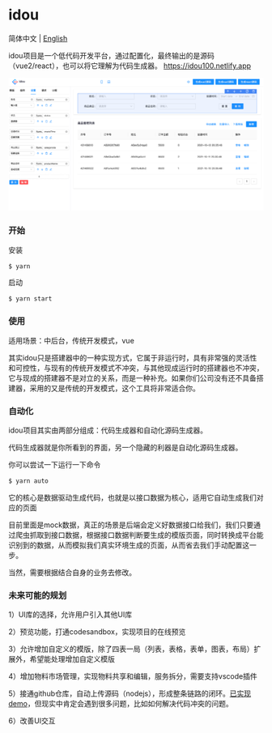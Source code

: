 # idou

简体中文 | [English](./README-EN.md) 

idou项目是一个低代码开发平台，通过配置化，最终输出的是源码（vue2/react），也可以将它理解为代码生成器。
https://idou100.netlify.app

![图片](./banner1.png)
### 开始

安装
```bash
$ yarn
```

启动

```bash
$ yarn start
```
### 使用
适用场景：中后台，传统开发模式，vue

其实idou只是搭建器中的一种实现方式，它属于非运行时，具有非常强的灵活性和可控性，与现有的传统开发模式不冲突，与其他现成运行时的搭建器也不冲突，它与现成的搭建器不是对立的关系，而是一种补充。如果你们公司没有还不具备搭建器，采用的又是传统的开发模式，这个工具将非常适合你。

### 自动化
idou项目其实由两部分组成：代码生成器和自动化源码生成器。

代码生成器就是你所看到的界面，另一个隐藏的利器是自动化源码生成器。

你可以尝试一下运行一下命令

```bash
$ yarn auto
```

它的核心是数据驱动生成代码，也就是以接口数据为核心，适用它自动生成我们对应的页面

目前里面是mock数据，真正的场景是后端会定义好数据接口给我们，我们只要通过爬虫抓取到接口数据，根据接口数据判断要生成的模版页面，同时转换成平台能识别到的数据，从而模拟我们真实环境生成的页面，从而省去我们手动配置这一步。

当然，需要根据结合自身的业务去修改。

### 未来可能的规划
1）UI库的选择，允许用户引入其他UI库

2）预览功能，打通codesandbox，实现项目的在线预览

3）允许增加自定义的模版，除了四表一局（列表，表格，表单，图表，布局）扩展外，希望能处理增加自定义模版

4）增加物料市场管理，实现物料共享和编辑，服务拆分，需要支持vscode插件

5）接通github仓库，自动上传源码（nodejs），形成整条链路的闭环。[已实现demo](https://github.com/ctq123/dslService)，但现实中肯定会遇到很多问题，比如如何解决代码冲突的问题。

6）改善UI交互



